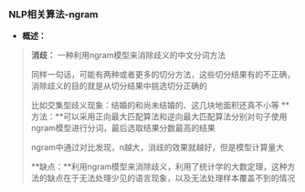 ### NLP相关算法-ngram
- **概述：**
>
>
>**消歧：**
> 一种利用ngram模型来消除歧义的中文分词方法
>
> 同样一句话，可能有两种或者更多的切分方法，这些切分结果有的不正确，消除歧义的目的就是从切分结果中挑选切分正确的
>
> 比如交集型歧义现象：结婚的和尚未结婚的、这几块地面积还真不小等
> **方法：**可以采用正向最大匹配算法和逆向最大匹配算法分别对句子使用ngram模型进行分词，最后选取结果分数最高的结果
>
> ngram中通过对比发现，n越大，消歧的效果就越好，但是模型计算量大
>
> **缺点：**利用ngram模型来消除歧义，利用了统计学的大数定理，这种方法的缺点在于无法处理少见的语言现象，以及无法处理样本覆盖不到的情况
>
>
>
